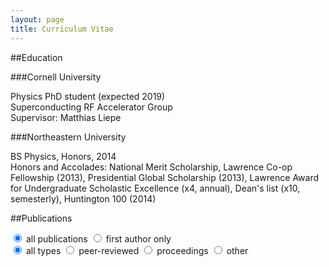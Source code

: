 ```yaml
---
layout: page
title: Curriculum Vitae
---
```


##Education

###Cornell University

Physics PhD student (expected 2019)  
Superconducting RF Accelerator Group  
Supervisor: Matthias Liepe  

###Northeastern University

BS Physics, Honors, 2014  
Honors and Accolades: National Merit Scholarship, Lawrence Co-op Fellowship (2013), Presidential Global Scholarship (2013), Lawrence Award for Undergraduate Scholastic Excellence (x4, annual), Dean's list (x10, semesterly), Huntington 100 (2014)



##Publications

<div id="publicationButtons">
  <div id="authorButtons" class="switch">
    <input type="radio" class="switch-input" name="firstAuthor" value="allPublications" id="allPublications" checked>
    <label for="allPublications" class="switch-label switch-label-on">all publications</label>
    <input type="radio" class="switch-input" name="firstAuthor" value="firstAuthor" id="firstAuthor">
    <label for="firstAuthor" class="switch-label switch-label-off">first author only</label>
  </div>
  <div id="typeButtons" class="switch">
    <input type="radio" class="switch-input" name="pubType" value="allTypes" id="allTypes" checked>
    <label for="allTypes" class="switch-label switch-label-on">all types</label>
    <input type="radio" class="switch-input" name="pubType" value="peerReviewed" id="peerReviewed">
    <label for="peerReviewed" class="switch-label switch-label-off">peer-reviewed</label>
    <input type="radio" class="switch-input" name="pubType" value="proceedings" id="proceedings">
    <label for="proceedings" class="switch-label switch-label-off">proceedings</label>
    <input type="radio" class="switch-input" name="pubType" value="otherType" id="otherType">
    <label for="otherType" class="switch-label switch-label-off">other</label>
  </div>
</div>

<div id="publicationList"> </div>
<script src="/cv/cv.js"> </script>